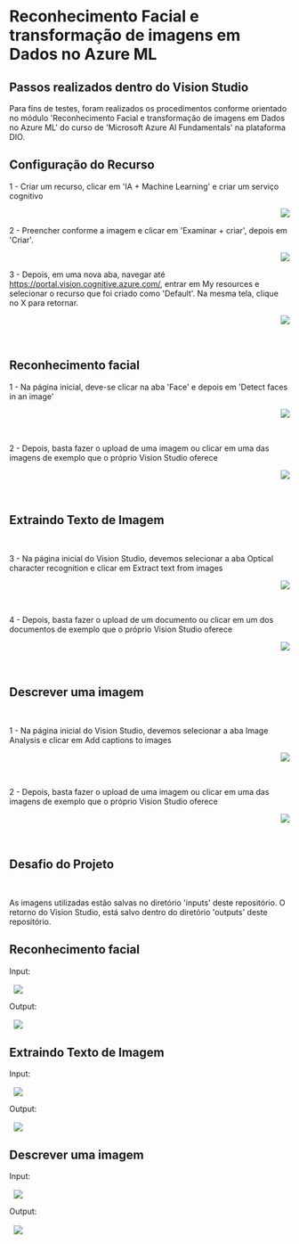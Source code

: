 # Reconhecimento Facial e transformação de imagens em Dados no Azure ML

## Passos realizados dentro do Vision Studio

Para fins de testes, foram realizados os procedimentos conforme orientado no módulo 'Reconhecimento Facial e transformação de imagens em Dados no Azure ML' do curso de 'Microsoft Azure AI Fundamentals' na plataforma DIO.

## Configuração do Recurso

1 - Criar um recurso, clicar em 'IA + Machine Learning' e criar um serviço cognitivo

<img align="right" src="https://github.com/pvtoledo/pvtoledo-lab2-azure-mlearning-/blob/main/imgs/imagem1.png?raw=true" width="" /> 

&nbsp;

2 - Preencher conforme a imagem e clicar em 'Examinar + criar', depois em 'Criar'.


<img align="right" src="https://github.com/pvtoledo/pvtoledo-lab2-azure-mlearning-/blob/main/imgs/imagem2.png?raw=true" width="" /> 
&nbsp;

3 - Depois, em uma nova aba, navegar até https://portal.vision.cognitive.azure.com/, entrar em My resources e selecionar o recurso que foi criado como 'Default'. Na mesma tela, clique no X para retornar.

&nbsp;
<img align="right" src="https://github.com/pvtoledo/pvtoledo-lab2-azure-mlearning-/blob/main/imgs/imagem3.png?raw=true" width="" /> 

&nbsp;

## Reconhecimento facial

1 - Na página inicial, deve-se clicar na aba 'Face' e depois em 'Detect faces in an image'

&nbsp;
<img align="right" src="https://github.com/pvtoledo/pvtoledo-lab2-azure-mlearning-/blob/main/imgs/imagem4.png?raw=true" width="" /> 

&nbsp;

2 - Depois, basta fazer o upload de uma imagem ou clicar em uma das imagens de exemplo que o próprio Vision Studio oferece

&nbsp;
<img align="right" src="https://github.com/pvtoledo/pvtoledo-lab2-azure-mlearning-/blob/main/imgs/imagem5.png?raw=true" width="" />

&nbsp;
&nbsp;

## Extraindo Texto de Imagem

&nbsp;

3 - Na página inicial do Vision Studio, devemos selecionar a aba Optical character recognition e clicar em Extract text from images

&nbsp;
<img align="right" src="https://github.com/pvtoledo/pvtoledo-lab2-azure-mlearning-/blob/main/imgs/imagem6.png?raw=true" width="" /> 

&nbsp;

4 - Depois, basta fazer o upload de um documento ou clicar em um dos documentos de exemplo que o próprio Vision Studio oferece

&nbsp;
<img align="right" src="https://github.com/pvtoledo/pvtoledo-lab2-azure-mlearning-/blob/main/imgs/imagem7.png?raw=true" width="" /> 

&nbsp;
&nbsp;

## Descrever uma imagem

&nbsp;

1 - Na página inicial do Vision Studio, devemos selecionar a aba Image Analysis e clicar em Add captions to images

&nbsp;
<img align="right" src="https://github.com/pvtoledo/pvtoledo-lab2-azure-mlearning-/blob/main/imgs/imagem8.png?raw=true" width="" /> 

&nbsp;

2 - Depois, basta fazer o upload de uma imagem ou clicar em uma das imagens de exemplo que o próprio Vision Studio oferece

&nbsp;
<img align="right" src="https://github.com/pvtoledo/pvtoledo-lab2-azure-mlearning-/blob/main/imgs/imagem9.png?raw=true" width="" /> 


&nbsp;
&nbsp;

## Desafio do Projeto

&nbsp;

As imagens utilizadas estão salvas no diretório 'inputs' deste repositório. O retorno do Vision Studio, está salvo dentro do diretório 'outputs' deste repositório.

## Reconhecimento facial

Input:

&nbsp;
<img align="center" src="https://github.com/pvtoledo/pvtoledo-lab2-azure-mlearning-/blob/main/inputs/reconhecimento_facial.jpg?raw=true" width=""/>

Output:

&nbsp;
<img align="center" src="https://github.com/pvtoledo/pvtoledo-lab2-azure-mlearning-/blob/main/outputs/reconhecimento_facial.png?raw=true" width=""/>

## Extraindo Texto de Imagem

Input:

&nbsp;
<img align="center" src="https://github.com/pvtoledo/pvtoledo-lab2-azure-mlearning-/blob/main/inputs/texto_imagem.jpg?raw=true" width=""/>

Output:

&nbsp;
<img align="center" src="https://github.com/pvtoledo/pvtoledo-lab2-azure-mlearning-/blob/main/outputs/texto_imagem.png?raw=true" width=""/>

## Descrever uma imagem

Input:

&nbsp;
<img align="center" src="https://github.com/pvtoledo/pvtoledo-lab2-azure-mlearning-/blob/main/inputs/descrever_imagem.jpg?raw=true" width=""/>

Output:

&nbsp;
<img align="center" src="https://github.com/pvtoledo/pvtoledo-lab2-azure-mlearning-/blob/main/outputs/descrever_imagem.png?raw=true" width=""/>

